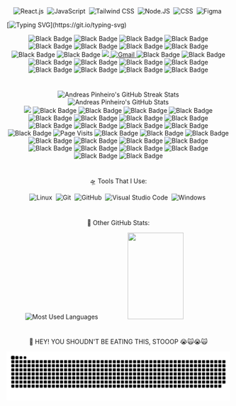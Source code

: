 <!-- 
  Stacks:
-->
<div align="center">
  <img src="https://img.shields.io/badge/-React.js-0D1117?style=for-the-badge&logo=react&labelColor=0D1117" alt="React.js">&nbsp;
  <img src="https://img.shields.io/badge/-JavaScript-0D1117?style=for-the-badge&logo=javascript&labelColor=0D1117&textColor=0D1117" alt="JavaScript">&nbsp;
  <img src="https://img.shields.io/badge/-Tailwind%20CSS-0D1117?style=for-the-badge&logo=tailwindcss&labelColor=0D1117&textColor=0D1117" alt="Tailwind CSS">&nbsp;
  <img src="https://img.shields.io/badge/-Node.JS-0D1117?style=for-the-badge&logo=node.js&labelColor=0D1117&textColor=0D1117" alt="Node.JS">&nbsp;
  <img src="https://img.shields.io/badge/-CSS-0D1117?style=for-the-badge&logo=CSS3&logoColor=1572B6&labelColor=0D1117" alt="CSS">&nbsp;
  <img src="https://img.shields.io/badge/-figma-0D1117?style=for-the-badge&logo=figma&labelColor=0D1117" alt="Figma">&nbsp;
</div>
<p></p>
<p></p>
<p></p>
<p></p>
<p></p>
<p></p>






<!--
  Typing Presentation & Paragraph:
-->
[![Typing SVG](https://readme-typing-svg.herokuapp.com/?color=00b5f7&size=35&center=true&vCenter=true&width=1000&lines=🪐+Hey,+i'm+Andreas+Pinheiro+=];⚛️+I'm+a+React+developer+=};🎨+I'm+a+Frontend+Developer+•+ᴗ+-;🚀+I'm+17+years+old+•ᴗ•;)](https://git.io/typing-svg)
<p></p>
<p></p>
<p></p>
<p></p>
<p></p>
<p></p>

<div align="center">
    <img src="https://img.shields.io/badge/-000000?style=for-the-badge&logoColor=000000&labelColor=000000" alt="Black Badge" />
    <img src="https://img.shields.io/badge/-000000?style=for-the-badge&logoColor=000000&labelColor=000000" alt="Black Badge" />
    <img src="https://img.shields.io/badge/-000000?style=for-the-badge&logoColor=000000&labelColor=000000" alt="Black Badge" />
    <img src="https://img.shields.io/badge/-000000?style=for-the-badge&logoColor=000000&labelColor=000000" alt="Black Badge" />
    <img src="https://img.shields.io/badge/-000000?style=for-the-badge&logoColor=000000&labelColor=000000" alt="Black Badge" />
    <img src="https://img.shields.io/badge/-000000?style=for-the-badge&logoColor=000000&labelColor=000000" alt="Black Badge" />
    <img src="https://img.shields.io/badge/-000000?style=for-the-badge&logoColor=000000&labelColor=000000" alt="Black Badge" />
    <img src="https://img.shields.io/badge/-000000?style=for-the-badge&logoColor=000000&labelColor=000000" alt="Black Badge" />
    <img src="https://img.shields.io/badge/-000000?style=for-the-badge&logoColor=000000&labelColor=000000" alt="Black Badge" />
    <img src="https://img.shields.io/badge/-000000?style=for-the-badge&logoColor=000000&labelColor=000000" alt="Black Badge" />
    <a href="#">
      <img src="https://img.shields.io/badge/LinkedIn-0077B5?style=for-the-badge&logo=linkedin&logoColor=white" target="_blank" />
    </a>
    <a href="#"> 
      <img src="https://img.shields.io/badge/-Gmail-FF0000?style=for-the-badge&logo=gmail&logoColor=ffffff" alt="Gmail" />
    </a>
    <img src="https://img.shields.io/badge/-000000?style=for-the-badge&logoColor=000000&labelColor=000000" alt="Black Badge" />
    <img src="https://img.shields.io/badge/-000000?style=for-the-badge&logoColor=000000&labelColor=000000" alt="Black Badge" />
    <img src="https://img.shields.io/badge/-000000?style=for-the-badge&logoColor=000000&labelColor=000000" alt="Black Badge" />
    <img src="https://img.shields.io/badge/-000000?style=for-the-badge&logoColor=000000&labelColor=000000" alt="Black Badge" />
    <img src="https://img.shields.io/badge/-000000?style=for-the-badge&logoColor=000000&labelColor=000000" alt="Black Badge" />
    <img src="https://img.shields.io/badge/-000000?style=for-the-badge&logoColor=000000&labelColor=000000" alt="Black Badge" />
    <img src="https://img.shields.io/badge/-000000?style=for-the-badge&logoColor=000000&labelColor=000000" alt="Black Badge" />
    <img src="https://img.shields.io/badge/-000000?style=for-the-badge&logoColor=000000&labelColor=000000" alt="Black Badge" />
    <img src="https://img.shields.io/badge/-000000?style=for-the-badge&logoColor=000000&labelColor=000000" alt="Black Badge" />
    <img src="https://img.shields.io/badge/-000000?style=for-the-badge&logoColor=000000&labelColor=000000" alt="Black Badge" />

</div> 






#
<!--
  Streak & Status
-->
<div align="center">  
  <img width="50%" height="195px" src="https://github-readme-streak-stats-salesp07.vercel.app/?user=Andreas-Pinheiro&count_private=true&theme=tokyonight&hide_border=true" alt="Andreas Pinheiro's GitHub Streak Stats" /> 
  <img width="49%" height="195px" src="https://github-readme-stats.vercel.app/api?username=Andreas-Pinheiro&show_icons=true&count_private=true&hide_border=true&theme=tokyonight" alt="Andreas Pinheiro's GitHub Stats" />
</div>






<!--
  Contributions Graph & Visitors Count
-->
<div align="center">
  <img src="https://github-readme-activity-graph.vercel.app/graph?username=Andreas-Pinheiro&bg_color=000000&color=15e5a6&line=07e9a5&point=0a855c&area=true&hide_border=true)](https://github.com/ashutosh00710/github-readme-activity-graph">

  <img src="https://img.shields.io/badge/-000000?style=for-the-badge&logoColor=000000&labelColor=000000" alt="Black Badge" />
  <img src="https://img.shields.io/badge/-000000?style=for-the-badge&logoColor=000000&labelColor=000000" alt="Black Badge" />
  <img src="https://img.shields.io/badge/-000000?style=for-the-badge&logoColor=000000&labelColor=000000" alt="Black Badge" />
  <img src="https://img.shields.io/badge/-000000?style=for-the-badge&logoColor=000000&labelColor=000000" alt="Black Badge" />
  <img src="https://img.shields.io/badge/-000000?style=for-the-badge&logoColor=000000&labelColor=000000" alt="Black Badge" />
  <img src="https://img.shields.io/badge/-000000?style=for-the-badge&logoColor=000000&labelColor=000000" alt="Black Badge" />
  <img src="https://img.shields.io/badge/-000000?style=for-the-badge&logoColor=000000&labelColor=000000" alt="Black Badge" />
  <img src="https://img.shields.io/badge/-000000?style=for-the-badge&logoColor=000000&labelColor=000000" alt="Black Badge" />
  <img src="https://img.shields.io/badge/-000000?style=for-the-badge&logoColor=000000&labelColor=000000" alt="Black Badge" />
  <img src="https://img.shields.io/badge/-000000?style=for-the-badge&logoColor=000000&labelColor=000000" alt="Black Badge" />
  <img src="https://img.shields.io/badge/-000000?style=for-the-badge&logoColor=000000&labelColor=000000" alt="Black Badge" />
  <img src="https://img.shields.io/badge/-000000?style=for-the-badge&logoColor=000000&labelColor=000000" alt="Black Badge" />
  <img src="https://img.shields.io/badge/-000000?style=for-the-badge&logoColor=000000&labelColor=000000" alt="Black Badge" />
  
  <img width="10%" src="https://visitor-badge.laobi.icu/badge?page_id=Andreas-Pinheiro.Andreas-Pinheiro" alt="Page Visits" />

  <img src="https://img.shields.io/badge/-000000?style=for-the-badge&logoColor=000000&labelColor=000000" alt="Black Badge" />
  <img src="https://img.shields.io/badge/-000000?style=for-the-badge&logoColor=000000&labelColor=000000" alt="Black Badge" />
  <img src="https://img.shields.io/badge/-000000?style=for-the-badge&logoColor=000000&labelColor=000000" alt="Black Badge" />
  <img src="https://img.shields.io/badge/-000000?style=for-the-badge&logoColor=000000&labelColor=000000" alt="Black Badge" />
  <img src="https://img.shields.io/badge/-000000?style=for-the-badge&logoColor=000000&labelColor=000000" alt="Black Badge" />
  <img src="https://img.shields.io/badge/-000000?style=for-the-badge&logoColor=000000&labelColor=000000" alt="Black Badge" />
  <img src="https://img.shields.io/badge/-000000?style=for-the-badge&logoColor=000000&labelColor=000000" alt="Black Badge" />
  <img src="https://img.shields.io/badge/-000000?style=for-the-badge&logoColor=000000&labelColor=000000" alt="Black Badge" />
  <img src="https://img.shields.io/badge/-000000?style=for-the-badge&logoColor=000000&labelColor=000000" alt="Black Badge" />
  <img src="https://img.shields.io/badge/-000000?style=for-the-badge&logoColor=000000&labelColor=000000" alt="Black Badge" />
  <img src="https://img.shields.io/badge/-000000?style=for-the-badge&logoColor=000000&labelColor=000000" alt="Black Badge" />
  <img src="https://img.shields.io/badge/-000000?style=for-the-badge&logoColor=000000&labelColor=000000" alt="Black Badge" />
  <img src="https://img.shields.io/badge/-000000?style=for-the-badge&logoColor=000000&labelColor=000000" alt="Black Badge" />
</div>






#
<!--
  Tools Area:
-->
<p align="center">
    🛸 Tools That I Use:
</p>
<div align="center">
    <img src="https://img.shields.io/badge/-Linux-0D1117?style=for-the-badge&logo=linux&labelColor=0D1117" alt="Linux">&nbsp;
    <img src="https://img.shields.io/badge/-Git-0D1117?style=for-the-badge&logo=git&labelColor=0D1117" alt="Git">&nbsp;
    <img src="https://img.shields.io/badge/-GitHub-0D1117?style=for-the-badge&logo=github&labelColor=0D1117" alt="GitHub">&nbsp;
    <img src="https://img.shields.io/badge/-Visual%20Studio%20Code-0D1117?style=for-the-badge&logo=visualstudiocode&labelColor=0D1117" alt="Visual Studio Code">&nbsp;
    <img src="https://img.shields.io/badge/-Windows-0D1117?style=for-the-badge&logo=windows&labelColor=0D1117" alt="Windows">&nbsp;
</div>






#
<!--
  Level, Achievements & Most Used Languages:
-->
<p align="center">
    🌙 Other GitHub Stats:
</p>
<div align="center">
  <img width="49%" height="195px" src="https://github-readme-stats.vercel.app/api/top-langs/?username=Andreas-Pinheiro&layout=compact&hide_border=true&margin-h=109px&theme=tokyonight" alt="Most Used Languages"/>
  <img width="50%" height="195px" src="https://github-profile-trophy.vercel.app/?username=Andreas-Pinheiro&theme=dracula&row=2&no-bg=false&column=5&margin-w=0&margin-h=0" />
</div>






#
<!--
  Snake on Commits:
-->
<p align="center">
  🐍 HEY! YOU SHOUDN'T BE EATING THIS, STOOOP 😭🙀😭🙀
</p>

<div align="center">
  <picture align="center">
    <source media="(prefers-color-scheme: dark)" srcset="https://raw.githubusercontent.com/Andreas-Pinheiro/Andreas-Pinheiro/output/github-contribution-grid-snake-dark.svg">
    <source media="(prefers-color-scheme: light)" srcset="https://raw.githubusercontent.com/Andreas-Pinheiro/Andreas-Pinheiro/output/github-contribution-grid-snake-dark.svg">
    <img align="center" alt="github contribution grid snake animation" src="https://raw.githubusercontent.com/Andreas-Pinheiro/Andreas-Pinheiro/output/github-contribution-grid-snake.svg">
  </picture>
</div>






#
<!--
  Motivational Phrases &  
-->

